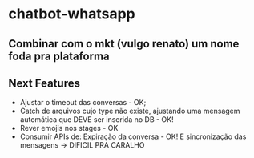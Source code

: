 # chatbot-whatsapp
## Combinar com o mkt (vulgo renato) um nome foda pra plataforma



## Next Features

- Ajustar o timeout das conversas - OK;
- Catch de arquivos cujo type não existe, ajustando uma mensagem automática que DEVE ser inserida no DB - OK!
- Rever emojis nos stages - OK
- Consumir APIs de: Expiração da conversa - OK! E sincronização das mensagens  -> DIFICIL PRA CARALHO
